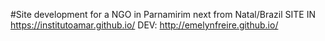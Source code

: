 #Site development for a NGO in Parnamirim next from Natal/Brazil
SITE IN https://institutoamar.github.io/
DEV: http://emelynfreire.github.io/
